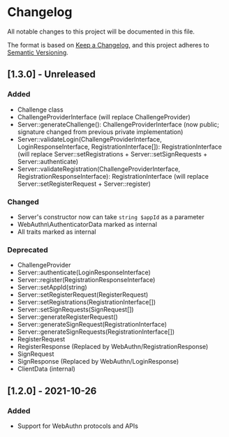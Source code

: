 # Changelog
All notable changes to this project will be documented in this file.

The format is based on [Keep a Changelog](https://keepachangelog.com/en/1.0.0/),
and this project adheres to [Semantic Versioning](https://semver.org/spec/v2.0.0.html).

## [1.3.0] - Unreleased

### Added
- Challenge class
- ChallengeProviderInterface (will replace ChallengeProvider)
- Server::generateChallenge(): ChallengeProviderInterface (now public; signature changed from previous private implementation)
- Server::validateLogin(ChallengeProviderInterface, LoginResponseInterface, RegistrationInterface[]): RegistrationInterface (will replace Server::setRegistrations + Server::setSignRequests + Server::authenticate)
- Server::validateRegistration(ChallengeProviderInterface, RegistrationResponseInterface): RegistrationInterface (will replace Server::setRegisterRequest + Server::register)

### Changed
- Server's constructor now can take `string $appId` as a parameter
- WebAuthn\AuthenticatorData marked as internal
- All traits marked as internal

### Deprecated
- ChallengeProvider
- Server::authenticate(LoginResponseInterface)
- Server::register(RegistrationResponseInterface)
- Server::setAppId(string)
- Server::setRegisterRequest(RegisterRequest)
- Server::setRegistrations(RegistrationInterface[])
- Server::setSignRequests(SignRequest[])
- Server::generateRegisterRequest()
- Server::generateSignRequest(RegistrationInterface)
- Server::generateSignRequests(RegistrationInterface[])
- RegisterRequest
- RegisterResponse (Replaced by WebAuthn/RegistrationResponse)
- SignRequest
- SignResponse (Replaced by WebAuthn/LoginResponse)
- ClientData (internal)


## [1.2.0] - 2021-10-26
### Added
- Support for WebAuthn protocols and APIs
